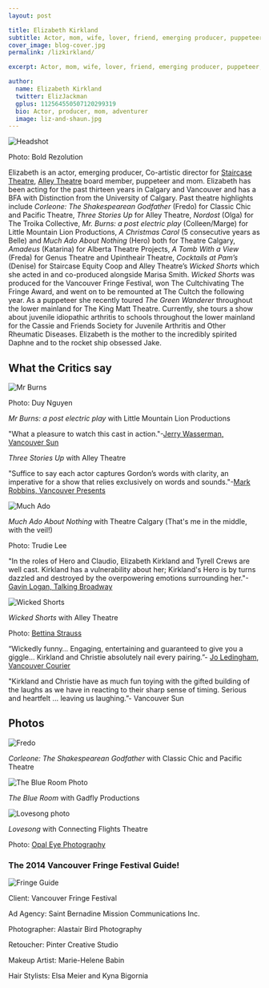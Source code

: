 ```yaml
---
layout: post

title: Elizabeth Kirkland
subtitle: Actor, mom, wife, lover, friend, emerging producer, puppeteer, crafter, adventurer.
cover_image: blog-cover.jpg
permalink: /lizkirkland/

excerpt: Actor, mom, wife, lover, friend, emerging producer, puppeteer, crafter, adventurer.

author:
  name: Elizabeth Kirkland
  twitter: ElizJackman
  gplus: 112564550507120299319
  bio: Actor, producer, mom, adventurer
  image: liz-and-shaun.jpg
---
```


![Headshot](/images/LizKirklandHeadshot.jpg)

Photo: Bold Rezolution

Elizabeth is an actor, emerging producer, Co-artistic director for [Staircase Theatre](https://www.staircasetheatre.com),  [Alley Theatre](http://alleytheatre.wix.com/alleytheatre) board member, puppeteer and mom. Elizabeth has been acting for the past thirteen years in Calgary and Vancouver and has a BFA with Distinction from the University of Calgary. Past theatre highlights include *Corleone: The Shakespearean Godfather* (Fredo) for Classic Chic and Pacific Theatre, *Three Stories Up* for Alley Theatre, *Nordost* (Olga) for The Troika Collective, *Mr. Burns: a post electric play* (Colleen/Marge) for Little Mountain Lion Productions, *A Christmas Carol* (5 consecutive years as Belle) and *Much Ado About Nothing* (Hero) both for Theatre Calgary, *Amadeus* (Katarina) for Alberta Theatre Projects, *A Tomb With a View* (Freda) for Genus Theatre and Upintheair Theatre, *Cocktails at Pam’s* (Denise) for Staircase Equity Coop and Alley Theatre’s *Wicked Shorts* which she acted in and co-produced alongside Marisa Smith. *Wicked Shorts* was produced for the Vancouver Fringe Festival, won The Cultchivating The Fringe Award, and went on to be remounted at The Cultch the following year. As a puppeteer she recently toured *The Green Wanderer* throughout the lower mainland for The King Matt Theatre. Currently, she tours a show about juvenile idiopathic arthritis to schools throughout the lower mainland for the Cassie and Friends Society for Juvenile Arthritis and Other Rheumatic Diseases. Elizabeth is the mother to the incredibly spirited Daphne and to the rocket ship obsessed Jake.

What the Critics say
--------------------

![Mr Burns](/images/MrBurnsSimpsonsFamily.JPG)

Photo: Duy Nguyen

*Mr Burns: a post electric play* with Little Mountain Lion Productions

"What a pleasure to watch this cast in action."-[Jerry Wasserman, Vancouver Sun](https://vancouversun.com/entertainment/local-arts/theatre-review-surviving-the-apocalypse-with-the-simpsons-in-mr-burns)

*Three Stories Up* with Alley Theatre

"Suffice to say each actor captures Gordon’s words with clarity, an imperative for a show that relies exclusively on words and sounds."-[Mark Robbins, Vancouver Presents](https://www.vancouverpresents.com/theatre/review-three-stories-up/)

![Much Ado](/images/MuchAdo.jpg)

*Much Ado About Nothing* with Theatre Calgary (That's me in the middle, with the veil!)

Photo: Trudie Lee

"In the roles of Hero and Claudio, Elizabeth Kirkland and Tyrell Crews are well cast. Kirkland has a vulnerability about her; Kirkland's Hero is by turns dazzled and destroyed by the overpowering emotions surrounding her."-[Gavin Logan, Talking Broadway](http://www.talkinbroadway.com/regional/canada/ca14.html)

![Wicked Shorts](/images/WickedShortsSignsOutside.jpg)

*Wicked Shorts* with Alley Theatre

Photo: [Bettina Strauss](http://best-foto.com/)

“Wickedly funny… Engaging, entertaining and guaranteed to give you a giggle… Kirkland and Christie absolutely nail every pairing.”- [Jo Ledingham, Vancouver Courier](http://www.vancourier.com/entertainment/short-plays-prove-wickedly-funny-1.390067)

"Kirkland and Christie have as much fun toying with the gifted building of the laughs as we have in reacting to their sharp sense of timing. Serious and heartfelt ... leaving us laughing.”- Vancouver Sun

Photos
------

![Fredo](/images/CorleoneFredo.jpg)

*Corleone: The Shakespearean Godfather* with Classic Chic and Pacific Theatre

![The Blue Room Photo](/images/TheBlueRoom.jpg)

*The Blue Room* with Gadfly Productions

![Lovesong photo](/images/Lovesongphoto.jpg)

*Lovesong* with Connecting Flights Theatre

Photo: [Opal Eye Photography](http://www.opaleyephotography.com/)

### The 2014 Vancouver Fringe Festival Guide!

![Fringe Guide](/images/FringeGuidePhoto.jpg)

Client: Vancouver Fringe Festival

Ad Agency: Saint Bernadine Mission Communications Inc.

Photographer: Alastair Bird Photography

Retoucher: Pinter Creative Studio

Makeup Artist: Marie-Helene Babin

Hair Stylists: Elsa Meier and Kyna Bigornia

